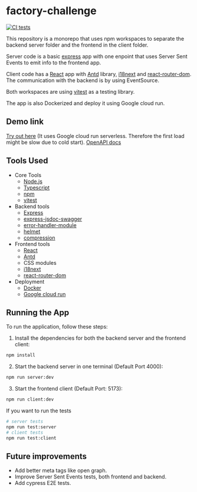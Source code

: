 # factory-challenge

[![CI tests](https://github.com/kevinccbsg/factory-challenge/actions/workflows/ci.yaml/badge.svg)](https://github.com/kevinccbsg/factory-challenge/actions/workflows/ci.yaml)

This repository is a monorepo that uses npm workspaces to separate the backend server folder and the frontend in the client folder.

Server code is a basic [express](https://expressjs.com/) app with one enpoint that uses Server Sent Events to emit info to the frontend app.

Client code has a [React](https://react.dev/) app with [Antd](https://ant.design/) library, [i18next](https://www.i18next.com/) and [react-router-dom](https://reactrouter.com/en/main). The communication with the backend is by using EventSource.

Both workspaces are using [vitest](https://vitest.dev/) as a testing library.

The app is also Dockerized and deploy it using Google cloud run.

## Demo link

[Try out here](https://factory-app-hkqpmww4gq-ew.a.run.app) (It uses Google cloud run serverless. Therefore the first load might be slow due to cold start).
[OpenAPI docs](https://factory-app-hkqpmww4gq-ew.a.run.app/api-docs/)

## Tools Used

- Core Tools
  - [Node.js](https://nodejs.org/en)
  - [Typescript](https://www.typescriptlang.org/)
  - [npm](https://www.npmjs.com/)
  - [vitest](https://vitest.dev/)
- Backend tools
  - [Express](https://expressjs.com/)
  - [express-jsdoc-swagger](https://www.npmjs.com/package/express-jsdoc-swagger)
  - [error-handler-module](https://www.npmjs.com/package/error-handler-module)
  - [helmet](https://www.npmjs.com/package/helmet)
  - [compression](https://www.npmjs.com/package/compression)
- Frontend tools
  - [React](https://react.dev/)
  - [Antd](https://ant.design/)
  - CSS modules
  - [i18next](https://www.i18next.com/)
  - [react-router-dom](https://reactrouter.com/en/main)
- Deployment
  - [Docker](https://www.docker.com/)
  - [Google cloud run](https://cloud.google.com/run?hl=en)

## Running the App

To run the application, follow these steps:

1. Install the dependencies for both the backend server and the frontend client:

```bash
npm install
```

2. Start the backend server in one terminal (Default Port 4000):

```bash
npm run server:dev
```

3. Start the frontend client (Default Port: 5173):

```bash
npm run client:dev
```

If you want to run the tests

```bash
# server tests
npm run test:server
# client tests
npm run test:client
```

## Future improvements

- Add better meta tags like open graph.
- Improve Server Sent Events tests, both frontend and backend.
- Add cypress E2E tests.
